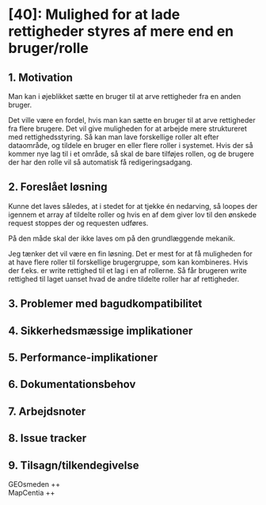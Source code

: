 # [40]: Mulighed for at lade rettigheder styres af mere end en bruger/rolle
## 1. Motivation

Man kan i øjeblikket sætte en bruger til at arve rettigheder fra en anden bruger. 

Det ville være en fordel, hvis man kan sætte en bruger til at arve rettigheder fra flere brugere. Det vil give muligheden for at arbejde mere struktureret med rettighedsstyring. Så kan man lave forskellige roller alt efter dataområde, og tildele en bruger en eller flere roller i systemet. Hvis der så kommer nye lag til i et område, så skal de bare tilføjes rollen, og de brugere der har den rolle vil så automatisk få redigeringsadgang.

## 2. Foreslået løsning
Kunne det laves således, at i stedet for at tjekke én nedarving, så loopes der igennem et array af tildelte roller og hvis en af dem giver lov til den ønskede request stoppes der og requesten udføres.   

På den måde skal der ikke laves om på den grundlæggende mekanik.

Jeg tænker det vil være en fin løsning. Det er mest for at få muligheden for at have flere roller til forskellige brugergruppe, som kan kombineres. Hvis der f.eks. er write rettighed til et lag i en af rollerne. Så får brugeren write rettighed til laget uanset hvad de andre tildelte roller har af rettigheder.

## 3. Problemer med bagudkompatibilitet

## 4. Sikkerhedsmæssige implikationer

## 5. Performance-implikationer

## 6. Dokumentationsbehov

## 7. Arbejdsnoter

## 8. Issue tracker  

## 9. Tilsagn/tilkendegivelse
GEOsmeden ++  
MapCentia ++  
